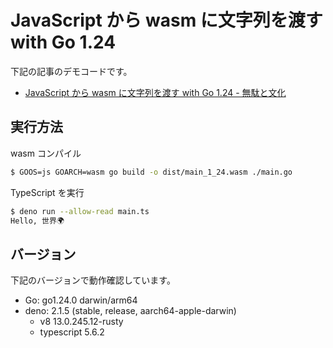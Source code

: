 # JavaScript から wasm に文字列を渡す with Go 1.24

下記の記事のデモコードです。

- [JavaScript から wasm に文字列を渡す with Go 1.24 - 無駄と文化](https://blog.mudatobunka.org/entry/2025/02/19/100000)

## 実行方法

wasm コンパイル

```sh
$ GOOS=js GOARCH=wasm go build -o dist/main_1_24.wasm ./main.go
```

TypeScript を実行

```sh
$ deno run --allow-read main.ts
Hello, 世界🌍
```

## バージョン

下記のバージョンで動作確認しています。

- Go: go1.24.0 darwin/arm64
- deno: 2.1.5 (stable, release, aarch64-apple-darwin)
  - v8 13.0.245.12-rusty
  - typescript 5.6.2
